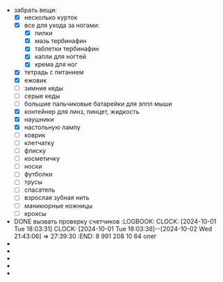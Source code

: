 - забрать вещи:
  * [x] несколько курток
  * [x] все для ухода за ногами:
     * [x] пилки
     * [x] мазь тербинафин
     * [x] таблетки тербинафин
     * [x] капли для ногтей
     * [x] крема для ног
  * [x] тетрадь с питанием
  * [x] ежовик
  * [ ] зимние кеды
  * [ ] серые кеды
  * [ ] большие пальчиковые батарейки для эппл мыши
  * [x] контейнер для линз, пинцет, жидкость
  * [x] наушники
  * [x] настольную лампу
  * [ ] коврик
  * [ ] клетчатку
  * [ ] флиску
  * [ ] косметичку
  * [ ] носки
  * [ ] футболки
  * [ ] трусы
  * [ ] спасатель
  * [ ] взрослая зубная нить
  * [ ] маникюрные ножницы
  * [ ] кроксы
- DONE вызвать проверку счетчиков
  :LOGBOOK:
  CLOCK: [2024-10-01 Tue 18:03:31]
  CLOCK: [2024-10-01 Tue 18:03:36]--[2024-10-02 Wed 21:43:06] =>  27:39:30
  :END:
  8 991 208 10 64 олег
-
-
-
-
-